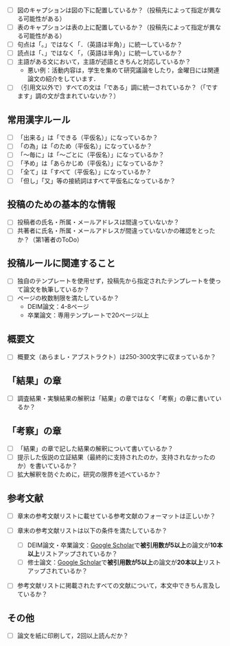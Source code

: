 
- [ ] 図のキャプションは図の下に配置しているか？（投稿先によって指定が異なる可能性がある）
- [ ] 表のキャプションは表の上に配置しているか？（投稿先によって指定が異なる可能性がある）
- [ ] 句点は「｡」ではなく「．（英語は半角）」に統一しているか？
- [ ] 読点は「、」ではなく「，（英語は半角）」に統一しているか？
- [ ] 主語がある文において，主語が述語ときちんと対応しているか？
  - 悪い例：活動内容は，学生を集めて研究議論をしたり，金曜日には関連論文の紹介をしています．
- [ ] （引用文以外で）すべての文は「である」調に統一されているか？（「ですます」調の文が含まれていないか？）

## 常用漢字ルール
- [ ] 「出来る」は「できる（平仮名）」になっているか？
- [ ] 「の為」は「のため（平仮名）」になっているか？
- [ ] 「〜毎に」は「〜ごとに（平仮名）」になっているか？
- [ ] 「予め」は「あらかじめ（平仮名）」になっているか？
- [ ] 「全て」は「すべて（平仮名）」になっているか？
- [ ] 「但し」「又」等の接続詞はすべて平仮名になっているか？

## 投稿のための基本的な情報
- [ ] 投稿者の氏名・所属・メールアドレスは間違っていないか？
- [ ] 共著者に氏名・所属・メールアドレスが間違っていないかの確認をとったか？（第1著者のToDo）

## 投稿ルールに関連すること
- [ ] 独自のテンプレートを使用せず，投稿先から指定されたテンプレートを使って論文を執筆しているか？
- [ ] ページの枚数制限を満たしているか？
  - DEIM論文：4-8ページ
  - 卒業論文：専用テンプレートで20ページ以上

## 概要文
- [ ] 概要文（あらまし・アブストラクト）は250-300文字に収まっているか？

## 「結果」の章
- [ ] 調査結果・実験結果の解釈は「結果」の章ではなく「考察」の章に書いているか？


## 「考察」の章
- [ ] 「結果」の章で記した結果の解釈について書いているか？
- [ ] 提示した仮説の立証結果（最終的に支持されたのか，支持されなかったのか）を書いているか？
- [ ] 拡大解釈を防ぐために，研究の限界を述べているか？

## 参考文献
- [ ] 章末の参考文献リストに載せている参考文献のフォーマットは正しいか？
- [ ] 章末の参考文献リストは以下の条件を満たしているか？
  - [ ] DEIM論文・卒業論文：[Google Scholar](https://scholar.google.co.jp)で**被引用数が5以上**の論文が**10本以上**リストアップされているか？
  - [ ] 修士論文：[Google Scholar](https://scholar.google.co.jp)で**被引用数が5以上**の論文が**20本以上**リストアップされているか？
- [ ] 参考文献リストに掲載されたすべての文献について，本文中できちん言及しているか？


## その他
- [ ] 論文を紙に印刷して，2回以上読んだか？
